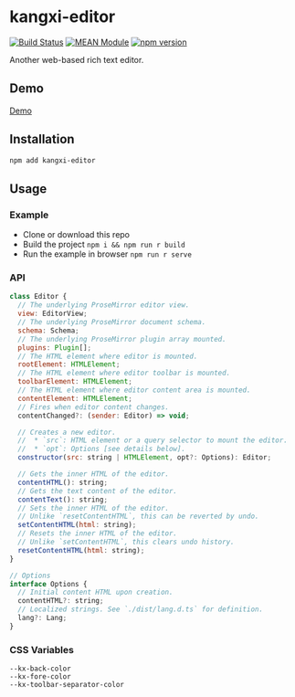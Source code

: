 # kangxi-editor

[![Build Status](https://github.com/mgenware/kangxi-editor/workflows/Build/badge.svg)](https://github.com/mgenware/kangxi-editor/actions)
[![MEAN Module](https://img.shields.io/badge/MEAN%20Module-TypeScript-blue.svg?style=flat-square)](https://github.com/mgenware/MEAN-Module)
[![npm version](https://img.shields.io/npm/v/kangxi-editor.svg?style=flat-square)](https://npmjs.com/package/kangxi-editor)

Another web-based rich text editor.

## Demo

[Demo](https://mgenware.github.io/kangxi-editor/)

## Installation

```sh
npm add kangxi-editor
```

## Usage

### Example

- Clone or download this repo
- Build the project `npm i && npm run r build`
- Run the example in browser `npm run r serve`

### API

```js
class Editor {
  // The underlying ProseMirror editor view.
  view: EditorView;
  // The underlying ProseMirror document schema.
  schema: Schema;
  // The underlying ProseMirror plugin array mounted.
  plugins: Plugin[];
  // The HTML element where editor is mounted.
  rootElement: HTMLElement;
  // The HTML element where editor toolbar is mounted.
  toolbarElement: HTMLElement;
  // The HTML element where editor content area is mounted.
  contentElement: HTMLElement;
  // Fires when editor content changes.
  contentChanged?: (sender: Editor) => void;

  // Creates a new editor.
  //  * `src`: HTML element or a query selector to mount the editor.
  //  * `opt`: Options [see details below].
  constructor(src: string | HTMLElement, opt?: Options): Editor;

  // Gets the inner HTML of the editor.
  contentHTML(): string;
  // Gets the text content of the editor.
  contentText(): string;
  // Sets the inner HTML of the editor.
  // Unlike `resetContentHTML`, this can be reverted by undo.
  setContentHTML(html: string);
  // Resets the inner HTML of the editor.
  // Unlike `setContentHTML`, this clears undo history.
  resetContentHTML(html: string);
}

// Options
interface Options {
  // Initial content HTML upon creation.
  contentHTML?: string;
  // Localized strings. See `./dist/lang.d.ts` for definition.
  lang?: Lang;
}
```

### CSS Variables

```
--kx-back-color
--kx-fore-color
--kx-toolbar-separator-color
```
